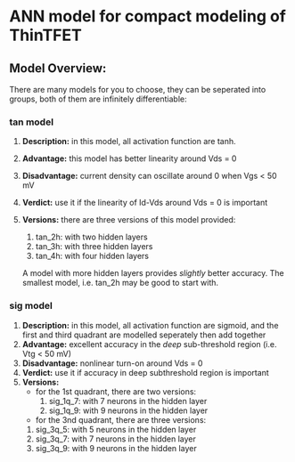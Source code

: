 # ANN model for compact modeling of ThinTFET
## Model Overview:
There are many models for you to choose, they can be seperated into
groups, both of them are infinitely differentiable:
### tan model
1. **Description:** in this model, all activation function are tanh.
2. **Advantage:** this model has better linearity around Vds = 0
3. **Disadvantage:** current density can oscillate around 0 when Vgs < 50 mV
4. **Verdict:** use it if the linearity of Id-Vds around Vds = 0 is important
5. **Versions:** 
	there are three versions of this model provided:
    
    1. tan_2h: with two hidden layers
    2. tan_3h: with three hidden layers
    3. tan_4h: with four hidden layers
    
    A model with more hidden layers provides _slightly_ better accuracy. 
	The smallest model, i.e. tan_2h may be good to start with. 

### sig model
1. **Description:** in this model, all activation function are sigmoid, and the first and third quadrant are modelled seperately then add together
2. **Advantage:** excellent accuracy in the _deep_ sub-threshold region (i.e. Vtg < 50 mV)
3. **Disadvantage:** nonlinear turn-on around Vds = 0
4. **Verdict:** use it if accuracy in deep subthreshold region is important
5. **Versions:** 
    - for the 1st quadrant, there are two versions:
        1. sig_1q_7: with 7 neurons in the hidden layer
        2. sig_1q_9: with 9 neurons in the hidden layer
    - for the 3nd quadrant, there are three versions:
  	1. sig_3q_5: with 5 neurons in the hidden layer
 	2. sig_3q_7: with 7 neurons in the hidden layer
	3. sig_3q_9: with 9 neurons in the hidden layer


